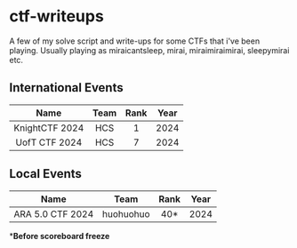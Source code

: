 # ctf-writeups
A few of my solve script and write-ups for some CTFs that i've been playing.
Usually playing as miraicantsleep, mirai, miraimiraimirai, sleepymirai etc.
## International Events
| Name | Team | Rank | Year |
| :---: | :---: | :---: | :---: |
| KnightCTF 2024 | HCS | 1 | 2024 |
| UofT CTF 2024 | HCS | 7 | 2024 |

## Local Events
| Name | Team | Rank | Year |
| :---: | :---: | :---: | :---: |
| ARA 5.0 CTF 2024 | huohuohuo | 40* | 2024 |

***Before scoreboard freeze**